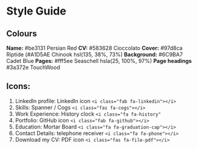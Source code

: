 # Style Guide

## Colours

**Name:** 	        #be3131     Persian Red
**CV:** 		    #583628     Cioccolato
**Cover:**  	    #97d8ca     Riptide
                    (#A1D5AE    Chinook   hsl(135, 38%, 73%)
**Background:**	    #6C9BA7     Cadet Blue
**Pages:**          #fff5ee     Seaschell   hsla(25, 100%, 97%)
**Page headings**   #3a372e     TouchWood

## Icons:
1. LinkedIn profile:  LinkedIn icon         ``<i class="fab fa-linkedin"></i>``
3. Skills:            Spanner / Cogs        ``<i class="fas fa-cogs"></i>``
4. Work Experience:   History clock         ``<i class="fa fa-history"``
5. Portfolio:         GitHub icon           ``<i class="fab fa-github"></i>``
6. Education:         Mortar Board          ``<i class="fa fa-graduation-cap"></i>``
7. Contact Details:   telephone receiver    ``<i class="fa fa-phone"></i>``
8. Download my CV:    PDF icon              ``<i class="fas fa-file-pdf"></i>``